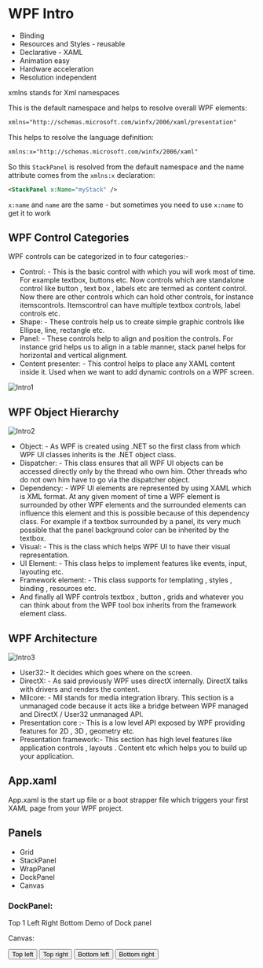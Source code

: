 # WPF Intro


- Binding
- Resources and Styles - reusable
- Declarative - XAML
- Animation easy
- Hardware acceleration
- Resolution independent

xmlns stands for Xml namespaces

This is the default namespace and helps to resolve overall WPF elements:

```xml
xmlns="http://schemas.microsoft.com/winfx/2006/xaml/presentation"
```

This helps to resolve the language definition:

```xml
xmlns:x="http://schemas.microsoft.com/winfx/2006/xaml"
```

So this `StackPanel` is resolved from the default namespace and the name attribute comes from the `xmlns:x` declaration:

```xml
<StackPanel x:Name="myStack" />
```

`x:name` and `name` are the same - but sometimes you need to use `x:name` to get it to work


## WPF Control Categories

WPF controls can be categorized in to four categories:-
- Control: - This is the basic control with which you will work most of time. For example textbox, buttons etc. Now controls which are standalone control like button , text box , labels etc are termed as content control. Now there are other controls which can hold other controls, for instance itemscontrols. Itemscontrol can have multiple textbox controls, label controls etc.
- Shape: - These controls help us to create simple graphic controls like Ellipse, line, rectangle etc.
- Panel: - These controls help to align and position the controls. For instance grid helps us to align in a table manner, stack panel helps for horizontal and vertical alignment.
- Content presenter: - This control helps to place any XAML content inside it. Used when we want to add dynamic controls on a WPF screen.

![Intro1](../media/Intro1.png)


## WPF Object Hierarchy

![Intro2](../media/Intro2.png)

- Object: - As WPF is created using .NET so the first class from which WPF UI classes inherits is the .NET object class.
- Dispatcher: - This class ensures that all WPF UI objects can be accessed directly only by the thread who own him. Other threads who do not own him have to go via the dispatcher object.
- Dependency: - WPF UI elements are represented by using XAML which is XML format. At any given moment of time a WPF element is surrounded by other WPF elements and the surrounded elements can influence this element and this is possible because of this dependency class. For example if a textbox surrounded by a panel, its very much possible that the panel background color can be inherited by the textbox.
- Visual: - This is the class which helps WPF UI to have their visual representation.
- UI Element: - This class helps to implement features like events, input, layouting etc.
- Framework element: - This class supports for templating , styles , binding , resources etc.
- And finally all WPF controls textbox , button , grids and whatever you can think about from the WPF tool box inherits from the framework element class.

## WPF Architecture

![Intro3](../media/Intro3.png)

- User32:- It decides which goes where on the screen.
- DirectX: - As said previously WPF uses directX internally. DirectX talks with drivers and renders the content.
- Milcore: - Mil stands for media integration library. This section is a unmanaged code because it acts like a bridge between WPF managed and DirectX / User32 unmanaged API.
- Presentation core :- This is a low level API exposed by WPF providing features for 2D , 3D , geometry etc.
- Presentation framework:- This section has high level features like application controls , layouts . Content etc which helps you to build up your application.

## App.xaml

App.xaml is the start up file or a boot strapper file which triggers your first XAML page from your WPF project.


## Panels

- Grid
- StackPanel
- WrapPanel
- DockPanel
- Canvas

### DockPanel:


<DockPanel>
<Label DockPanel.Dock="Top" Height="100" Background="Red">Top 1</Label>
<Label DockPanel.Dock="Left" Background="LightGreen">Left</Label>
<Label DockPanel.Dock="Right" Background="LightCyan">Right</Label>
<Label DockPanel.Dock="Bottom" Background="LightBlue">Bottom</Label>
<TextBlock VerticalAlignment="Center" HorizontalAlignment="Center"> Demo of Dock panel</TextBlock>
</DockPanel>


Canvas:


<Canvas>
     <Button Canvas.Left="10">Top left</Button>
     <Button Canvas.Right="10">Top right</Button>
     <Button Canvas.Left="10" Canvas.Bottom="10">Bottom left</Button>
     <Button Canvas.Right="10" Canvas.Bottom="10">Bottom right</Button>
</Canvas>

<!--stackedit_data:
eyJoaXN0b3J5IjpbLTU5MTQ1OTM4MSwtNzczOTQyODQyXX0=
-->